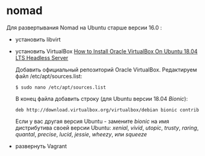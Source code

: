 # nomad
Для развертывания Nomad на Ubuntu старше версии 16.0 :

- установить libvirt
- установить VirtualBox
  [How to Install Oracle VirtualBox On Ubuntu 18.04 LTS Headless Server](https://www.ostechnix.com/install-oracle-virtualbox-ubuntu-16-04-headless-server/)
  
    Добавить официальный репозиторий Oracle VirtualBox. Редактируем файл /etc/apt/sources.list:
    ```
    $ sudo nano /etc/apt/sources.list
    ```
    В конец файла добавить строку (для Ubuntu версии 18.04 *Bionic*):
    ```
    deb http://download.virtualbox.org/virtualbox/debian bionic contrib
    ```
    Если у вас другая версия Ubuntu - замените *bionic* на имя дистрибутива своей версии Ubuntu: *xenial*, *vivid*, *utopic*, *trusty*, *raring*, *quantal*, *precise*, *lucid*, *jessie*, *wheezy*, или *squeeze*
    
- развернуть Vagrant
